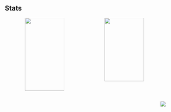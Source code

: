 ## Stats
<div align="center">
<div style="display: flex; width: 100%;">
  <img src="https://github-readme-stats.vercel.app/api?username=allenkang92&show_icons=true&theme=buefy" width="49.5%" height="230">
  <img src="https://github-readme-stats.vercel.app/api/top-langs/?username=allenkang92&layout=compact&theme=buefy" width="49.5%" height="200" >
</div>

<div align="right">
<br><br>
<img src="https://hits.seeyoufarm.com/api/count/incr/badge.svg?url=https%3A%2F%2Fgithub.com%2Fallenkang92%2Fkaggle-badge&count_bg=%23A8E1DB&title_bg=%23555555&icon=&icon_color=%23A8E1DB&title=hits&edge_flat=false">
</div>
